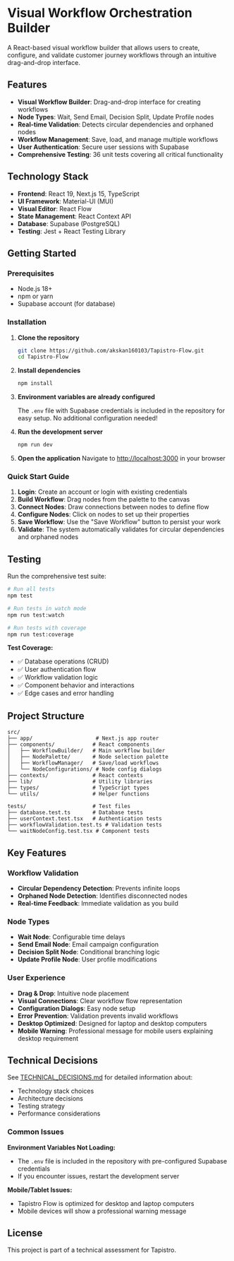 # Visual Workflow Orchestration Builder

A React-based visual workflow builder that allows users to create, configure, and validate customer journey workflows through an intuitive drag-and-drop interface.

## Features

- **Visual Workflow Builder**: Drag-and-drop interface for creating workflows
- **Node Types**: Wait, Send Email, Decision Split, Update Profile nodes
- **Real-time Validation**: Detects circular dependencies and orphaned nodes
- **Workflow Management**: Save, load, and manage multiple workflows
- **User Authentication**: Secure user sessions with Supabase
- **Comprehensive Testing**: 36 unit tests covering all critical functionality

## Technology Stack

- **Frontend**: React 19, Next.js 15, TypeScript
- **UI Framework**: Material-UI (MUI)
- **Visual Editor**: React Flow
- **State Management**: React Context API
- **Database**: Supabase (PostgreSQL)
- **Testing**: Jest + React Testing Library

## Getting Started

### Prerequisites

- Node.js 18+ 
- npm or yarn
- Supabase account (for database)

### Installation

1. **Clone the repository**
   ```bash
   git clone https://github.com/akskan160103/Tapistro-Flow.git
   cd Tapistro-Flow
   ```

2. **Install dependencies**
   ```bash
   npm install
   ```

3. **Environment variables are already configured**
   
   The `.env` file with Supabase credentials is included in the repository for easy setup. No additional configuration needed!

4. **Run the development server**
   ```bash
   npm run dev
   ```

5. **Open the application**
   Navigate to [http://localhost:3000](http://localhost:3000) in your browser

### Quick Start Guide

1. **Login**: Create an account or login with existing credentials
2. **Build Workflow**: Drag nodes from the palette to the canvas
3. **Connect Nodes**: Draw connections between nodes to define flow
4. **Configure Nodes**: Click on nodes to set up their properties
5. **Save Workflow**: Use the "Save Workflow" button to persist your work
6. **Validate**: The system automatically validates for circular dependencies and orphaned nodes

## Testing

Run the comprehensive test suite:

```bash
# Run all tests
npm test

# Run tests in watch mode
npm run test:watch

# Run tests with coverage
npm run test:coverage
```

**Test Coverage:**
- ✅ Database operations (CRUD)
- ✅ User authentication flow
- ✅ Workflow validation logic
- ✅ Component behavior and interactions
- ✅ Edge cases and error handling

## Project Structure

```
src/
├── app/                    # Next.js app router
├── components/            # React components
│   ├── WorkflowBuilder/   # Main workflow builder
│   ├── NodePalette/       # Node selection palette
│   ├── WorkflowManager/   # Save/load workflows
│   └── NodeConfigurations/ # Node config dialogs
├── contexts/              # React contexts
├── lib/                   # Utility libraries
├── types/                 # TypeScript types
└── utils/                 # Helper functions

tests/                     # Test files
├── database.test.ts       # Database tests
├── userContext.test.tsx   # Authentication tests
├── workflowValidation.test.ts # Validation tests
└── waitNodeConfig.test.tsx # Component tests
```

## Key Features

### Workflow Validation
- **Circular Dependency Detection**: Prevents infinite loops
- **Orphaned Node Detection**: Identifies disconnected nodes
- **Real-time Feedback**: Immediate validation as you build

### Node Types
- **Wait Node**: Configurable time delays
- **Send Email Node**: Email campaign configuration
- **Decision Split Node**: Conditional branching logic
- **Update Profile Node**: User profile modifications

### User Experience
- **Drag & Drop**: Intuitive node placement
- **Visual Connections**: Clear workflow flow representation
- **Configuration Dialogs**: Easy node setup
- **Error Prevention**: Validation prevents invalid workflows
- **Desktop Optimized**: Designed for laptop and desktop computers
- **Mobile Warning**: Professional message for mobile users explaining desktop requirement

## Technical Decisions

See [TECHNICAL_DECISIONS.md](./TECHNICAL_DECISIONS.md) for detailed information about:
- Technology stack choices
- Architecture decisions
- Testing strategy
- Performance considerations

### Common Issues

**Environment Variables Not Loading:**
- The `.env` file is included in the repository with pre-configured Supabase credentials
- If you encounter issues, restart the development server

**Mobile/Tablet Issues:**
- Tapistro Flow is optimized for desktop and laptop computers
- Mobile devices will show a professional warning message



## License

This project is part of a technical assessment for Tapistro.

